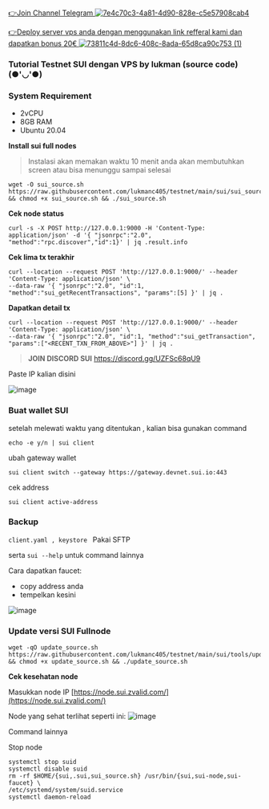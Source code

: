 
[👉Join Channel Telegram ![7e4c70c3-4a81-4d90-828e-c5e57908cab4](https://user-images.githubusercontent.com/48665887/179027908-18257283-eca3-42f8-980c-491f4307ee0c.png)](https://t.me/detective_gems)


[👉Deploy server vps anda dengan menggunakan link refferal kami dan dapatkan bonus 20€ ![73811c4d-8dc6-408c-8ada-65d8ca90c753 (1)](https://user-images.githubusercontent.com/48665887/179025989-29a5e7f2-9e4e-4906-99b6-fdc3675f1747.png)](https://hetzner.cloud/?ref=Z8fHigYuskgS)


### Tutorial Testnet SUI dengan VPS by lukman (source code) (●'◡'●)

### **System Requirement**

- 2vCPU
- 8GB RAM
- Ubuntu 20.04

**Install sui full nodes**
>Instalasi akan memakan waktu 10 menit anda akan membutuhkan screen atau bisa menunggu sampai selesai

```
wget -O sui_source.sh https://raw.githubusercontent.com/lukmanc405/testnet/main/sui/sui_source/sui_source.sh && chmod +x sui_source.sh && ./sui_source.sh
```
**Cek node status**
```
curl -s -X POST http://127.0.0.1:9000 -H 'Content-Type: application/json' -d '{ "jsonrpc":"2.0", "method":"rpc.discover","id":1}' | jq .result.info
```
**Cek lima tx terakhir** 
```
curl --location --request POST 'http://127.0.0.1:9000/' --header 'Content-Type: application/json' \
--data-raw '{ "jsonrpc":"2.0", "id":1, "method":"sui_getRecentTransactions", "params":[5] }' | jq .
```
**Dapatkan detail tx**
```
curl --location --request POST 'http://127.0.0.1:9000/' --header 'Content-Type: application/json' \
--data-raw '{ "jsonrpc":"2.0", "id":1, "method":"sui_getTransaction", "params":["<RECENT_TXN_FROM_ABOVE>"] }' | jq .
```
>**JOIN DISCORD SUI**
https://discord.gg/UZFSc68qU9

Paste IP kalian disini

![image](https://user-images.githubusercontent.com/48665887/179150535-4287085d-91a5-4a6c-b6db-cd7346b662c0.png)

### Buat wallet SUI
setelah melewati waktu yang ditentukan , kalian bisa gunakan command 

```
echo -e y/n | sui client
```

ubah gateway wallet

```
sui client switch --gateway https://gateway.devnet.sui.io:443
```

cek address

```
sui client active-address
```

### Backup 

`client.yaml , keystore `
Pakai SFTP

serta `sui --help` untuk command lainnya

Cara dapatkan faucet:
- copy address anda
- tempelkan kesini

![image](https://user-images.githubusercontent.com/48665887/179158274-fbec303b-8c4f-4b72-8b90-acd2461d258d.png)


### Update versi SUI Fullnode

```
wget -qO update_source.sh https://raw.githubusercontent.com/lukmanc405/testnet/main/sui/tools/update_source.sh && chmod +x update_source.sh && ./update_source.sh
```

****Cek kesehatan node****

Masukkan node IP [https://node.sui.zvalid.com/](https://node.sui.zvalid.com/)

Node yang sehat terlihat seperti ini:
![image](https://user-images.githubusercontent.com/48665887/179166315-6d4164d6-970d-4e49-a2a1-73925cb7068c.png)

Command lainnya


Stop node

```
systemctl stop suid
systemctl disable suid
rm -rf $HOME/{sui,.sui,sui_source.sh} /usr/bin/{sui,sui-node,sui-faucet} \
/etc/systemd/system/suid.service
systemctl daemon-reload
```


